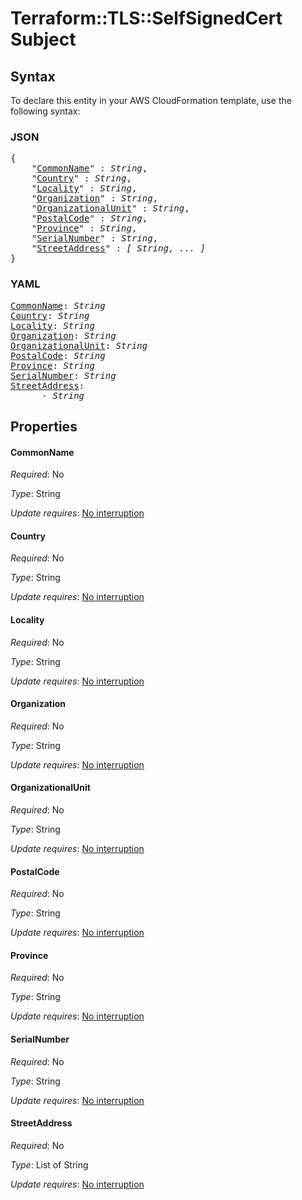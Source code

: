 # Terraform::TLS::SelfSignedCert Subject

## Syntax

To declare this entity in your AWS CloudFormation template, use the following syntax:

### JSON

<pre>
{
    "<a href="#commonname" title="CommonName">CommonName</a>" : <i>String</i>,
    "<a href="#country" title="Country">Country</a>" : <i>String</i>,
    "<a href="#locality" title="Locality">Locality</a>" : <i>String</i>,
    "<a href="#organization" title="Organization">Organization</a>" : <i>String</i>,
    "<a href="#organizationalunit" title="OrganizationalUnit">OrganizationalUnit</a>" : <i>String</i>,
    "<a href="#postalcode" title="PostalCode">PostalCode</a>" : <i>String</i>,
    "<a href="#province" title="Province">Province</a>" : <i>String</i>,
    "<a href="#serialnumber" title="SerialNumber">SerialNumber</a>" : <i>String</i>,
    "<a href="#streetaddress" title="StreetAddress">StreetAddress</a>" : <i>[ String, ... ]</i>
}
</pre>

### YAML

<pre>
<a href="#commonname" title="CommonName">CommonName</a>: <i>String</i>
<a href="#country" title="Country">Country</a>: <i>String</i>
<a href="#locality" title="Locality">Locality</a>: <i>String</i>
<a href="#organization" title="Organization">Organization</a>: <i>String</i>
<a href="#organizationalunit" title="OrganizationalUnit">OrganizationalUnit</a>: <i>String</i>
<a href="#postalcode" title="PostalCode">PostalCode</a>: <i>String</i>
<a href="#province" title="Province">Province</a>: <i>String</i>
<a href="#serialnumber" title="SerialNumber">SerialNumber</a>: <i>String</i>
<a href="#streetaddress" title="StreetAddress">StreetAddress</a>: <i>
      - String</i>
</pre>

## Properties

#### CommonName

_Required_: No

_Type_: String

_Update requires_: [No interruption](https://docs.aws.amazon.com/AWSCloudFormation/latest/UserGuide/using-cfn-updating-stacks-update-behaviors.html#update-no-interrupt)

#### Country

_Required_: No

_Type_: String

_Update requires_: [No interruption](https://docs.aws.amazon.com/AWSCloudFormation/latest/UserGuide/using-cfn-updating-stacks-update-behaviors.html#update-no-interrupt)

#### Locality

_Required_: No

_Type_: String

_Update requires_: [No interruption](https://docs.aws.amazon.com/AWSCloudFormation/latest/UserGuide/using-cfn-updating-stacks-update-behaviors.html#update-no-interrupt)

#### Organization

_Required_: No

_Type_: String

_Update requires_: [No interruption](https://docs.aws.amazon.com/AWSCloudFormation/latest/UserGuide/using-cfn-updating-stacks-update-behaviors.html#update-no-interrupt)

#### OrganizationalUnit

_Required_: No

_Type_: String

_Update requires_: [No interruption](https://docs.aws.amazon.com/AWSCloudFormation/latest/UserGuide/using-cfn-updating-stacks-update-behaviors.html#update-no-interrupt)

#### PostalCode

_Required_: No

_Type_: String

_Update requires_: [No interruption](https://docs.aws.amazon.com/AWSCloudFormation/latest/UserGuide/using-cfn-updating-stacks-update-behaviors.html#update-no-interrupt)

#### Province

_Required_: No

_Type_: String

_Update requires_: [No interruption](https://docs.aws.amazon.com/AWSCloudFormation/latest/UserGuide/using-cfn-updating-stacks-update-behaviors.html#update-no-interrupt)

#### SerialNumber

_Required_: No

_Type_: String

_Update requires_: [No interruption](https://docs.aws.amazon.com/AWSCloudFormation/latest/UserGuide/using-cfn-updating-stacks-update-behaviors.html#update-no-interrupt)

#### StreetAddress

_Required_: No

_Type_: List of String

_Update requires_: [No interruption](https://docs.aws.amazon.com/AWSCloudFormation/latest/UserGuide/using-cfn-updating-stacks-update-behaviors.html#update-no-interrupt)

